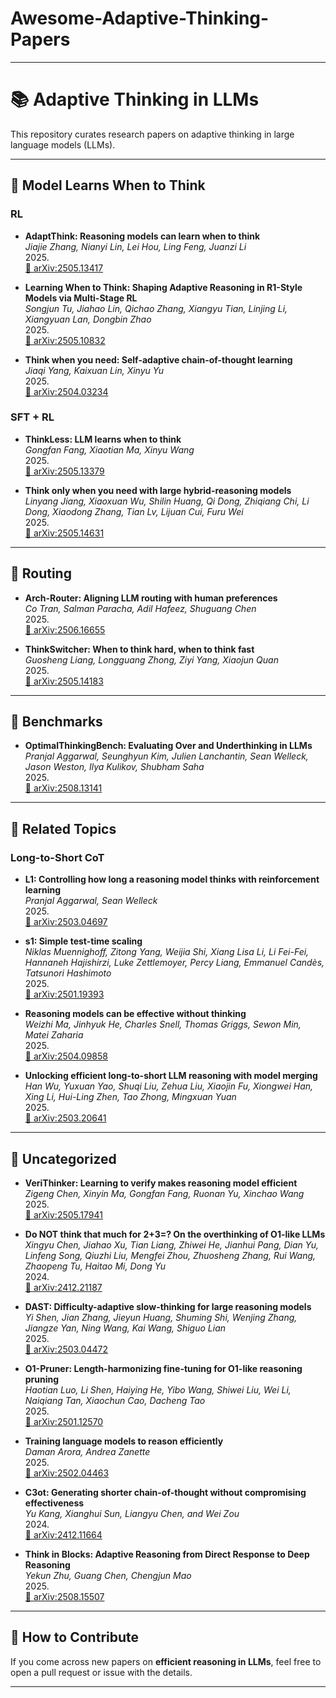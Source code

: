 # Awesome-Adaptive-Thinking-Papers

---

# 📚 Adaptive Thinking in LLMs

This repository curates research papers on adaptive thinking in large language models (LLMs).

---

## 🔹 Model Learns When to Think

### RL

* **AdaptThink: Reasoning models can learn when to think**  
  *Jiajie Zhang, Nianyi Lin, Lei Hou, Ling Feng, Juanzi Li*  
  2025.  
  [📄 arXiv:2505.13417](https://arxiv.org/abs/2505.13417)

* **Learning When to Think: Shaping Adaptive Reasoning in R1-Style Models via Multi-Stage RL**  
  *Songjun Tu, Jiahao Lin, Qichao Zhang, Xiangyu Tian, Linjing Li, Xiangyuan Lan, Dongbin Zhao*  
  2025.  
  [📄 arXiv:2505.10832](https://arxiv.org/abs/2505.10832)

* **Think when you need: Self-adaptive chain-of-thought learning**  
  *Jiaqi Yang, Kaixuan Lin, Xinyu Yu*  
  2025.  
  [📄 arXiv:2504.03234](https://arxiv.org/abs/2504.03234)

### SFT + RL

* **ThinkLess: LLM learns when to think**  
  *Gongfan Fang, Xiaotian Ma, Xinyu Wang*  
  2025.  
  [📄 arXiv:2505.13379](https://arxiv.org/abs/2505.13379)

* **Think only when you need with large hybrid-reasoning models**  
  *Linyang Jiang, Xiaoxuan Wu, Shilin Huang, Qi Dong, Zhiqiang Chi, Li Dong, Xiaodong Zhang, Tian Lv, Lijuan Cui, Furu Wei*  
  2025.  
  [📄 arXiv:2505.14631](https://arxiv.org/abs/2505.14631)



  
---


## 🔹 Routing

* **Arch-Router: Aligning LLM routing with human preferences**  
  *Co Tran, Salman Paracha, Adil Hafeez, Shuguang Chen*  
  2025.  
  [📄 arXiv:2506.16655](https://arxiv.org/abs/2506.16655)

* **ThinkSwitcher: When to think hard, when to think fast**  
  *Guosheng Liang, Longguang Zhong, Ziyi Yang, Xiaojun Quan*  
  2025.  
  [📄 arXiv:2505.14183](https://arxiv.org/abs/2505.14183)

---

## 🔹 Benchmarks

* **OptimalThinkingBench: Evaluating Over and Underthinking in LLMs**  
  *Pranjal Aggarwal, Seunghyun Kim, Julien Lanchantin, Sean Welleck, Jason Weston, Ilya Kulikov, Shubham Saha*  
  2025.  
  [📄 arXiv:2508.13141](https://arxiv.org/abs/2508.13141)

---

## 🔹 Related Topics

### Long-to-Short CoT

* **L1: Controlling how long a reasoning model thinks with reinforcement learning**  
  *Pranjal Aggarwal, Sean Welleck*  
  2025.  
  [📄 arXiv:2503.04697](https://arxiv.org/abs/2503.04697)

* **s1: Simple test-time scaling**   
  *Niklas Muennighoff, Zitong Yang, Weijia Shi, Xiang Lisa Li, Li Fei-Fei, Hannaneh Hajishirzi, Luke Zettlemoyer, Percy Liang, Emmanuel Candès, Tatsunori Hashimoto*   
  2025.  
  [📄 arXiv:2501.19393](https://arxiv.org/abs/2501.19393)

* **Reasoning models can be effective without thinking**  
  *Weizhi Ma, Jinhyuk He, Charles Snell, Thomas Griggs, Sewon Min, Matei Zaharia*  
  2025.  
  [📄 arXiv:2504.09858](https://arxiv.org/abs/2504.09858)

* **Unlocking efficient long-to-short LLM reasoning with model merging**  
  *Han Wu, Yuxuan Yao, Shuqi Liu, Zehua Liu, Xiaojin Fu, Xiongwei Han, Xing Li, Hui-Ling Zhen, Tao Zhong, Mingxuan Yuan*  
  2025.  
  [📄 arXiv:2503.20641](https://arxiv.org/abs/2503.20641)



---

## 🔹 Uncategorized

* **VeriThinker: Learning to verify makes reasoning model efficient**  
  *Zigeng Chen, Xinyin Ma, Gongfan Fang, Ruonan Yu, Xinchao Wang*  
  2025.  
  [📄 arXiv:2505.17941](https://arxiv.org/abs/2505.17941)



* **Do NOT think that much for 2+3=? On the overthinking of O1-like LLMs**  
  *Xingyu Chen, Jiahao Xu, Tian Liang, Zhiwei He, Jianhui Pang, Dian Yu, Linfeng Song, Qiuzhi Liu, Mengfei Zhou, Zhuosheng Zhang, Rui Wang, Zhaopeng Tu, Haitao Mi, Dong Yu*  
  2024.  
  [📄 arXiv:2412.21187](https://arxiv.org/abs/2412.21187)

* **DAST: Difficulty-adaptive slow-thinking for large reasoning models**  
  *Yi Shen, Jian Zhang, Jieyun Huang, Shuming Shi, Wenjing Zhang, Jiangze Yan, Ning Wang, Kai Wang, Shiguo Lian*  
  2025.  
  [📄 arXiv:2503.04472](https://arxiv.org/abs/2503.04472)

* **O1-Pruner: Length-harmonizing fine-tuning for O1-like reasoning pruning**  
  *Haotian Luo, Li Shen, Haiying He, Yibo Wang, Shiwei Liu, Wei Li, Naiqiang Tan, Xiaochun Cao, Dacheng Tao*  
  2025.  
  [📄 arXiv:2501.12570](https://arxiv.org/abs/2501.12570)

* **Training language models to reason efficiently**  
  *Daman Arora, Andrea Zanette*  
  2025.  
  [📄 arXiv:2502.04463](https://arxiv.org/abs/2502.04463)

* **C3ot: Generating shorter chain-of-thought without compromising effectiveness**    
  *Yu Kang, Xianghui Sun, Liangyu Chen, and Wei Zou*  
  2024.   
  [📄 arXiv:2412.11664](https://arxiv.org/abs/2412.11664)

* **Think in Blocks: Adaptive Reasoning from Direct Response to Deep Reasoning**  
  *Yekun Zhu, Guang Chen, Chengjun Mao*  
  2025.  
  [📄 arXiv:2508.15507](https://arxiv.org/abs/2508.15507)


---

## 🔹 How to Contribute

If you come across new papers on **efficient reasoning in LLMs**, feel free to open a pull request or issue with the details.

---
